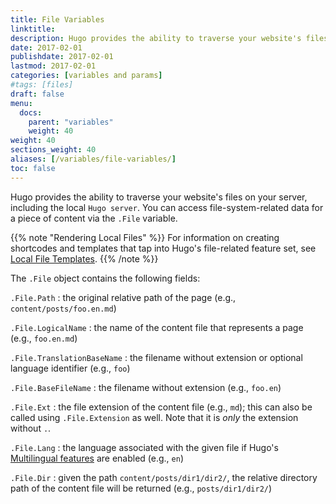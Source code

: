 ```yaml
---
title: File Variables
linktitle:
description: Hugo provides the ability to traverse your website's files on your server, including the local Hugo server.
date: 2017-02-01
publishdate: 2017-02-01
lastmod: 2017-02-01
categories: [variables and params]
#tags: [files]
draft: false
menu:
  docs:
    parent: "variables"
    weight: 40
weight: 40
sections_weight: 40
aliases: [/variables/file-variables/]
toc: false
---
```


Hugo provides the ability to traverse your website's files on your server, including the local `Hugo server`. You can access file-system-related data for a piece of content via the `.File` variable.

{{% note "Rendering Local Files" %}}
For information on creating shortcodes and templates that tap into Hugo's file-related feature set, see [Local File Templates](/templates/files/).
{{% /note %}}

The `.File` object contains the following fields:

`.File.Path`
: the original relative path of the page (e.g., `content/posts/foo.en.md`)

`.File.LogicalName`
: the name of the content file that represents a page (e.g., `foo.en.md`)

`.File.TranslationBaseName`
: the filename without extension or optional language identifier (e.g., `foo`)

`.File.BaseFileName`
: the filename without extension (e.g., `foo.en`)

`.File.Ext`
: the file extension of the content file (e.g., `md`); this can also be called using `.File.Extension` as well. Note that it is *only* the extension without `.`.

`.File.Lang`
: the language associated with the given file if Hugo's [Multilingual features][multilingual] are enabled (e.g., `en`)

`.File.Dir`
: given the path `content/posts/dir1/dir2/`, the relative directory path of the content file will be returned (e.g., `posts/dir1/dir2/`)

[Multilingual]: /content-management/multilingual/